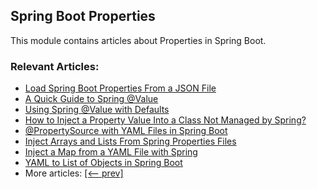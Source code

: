 ## Spring Boot Properties

This module contains articles about Properties in Spring Boot.

### Relevant Articles:
- [Load Spring Boot Properties From a JSON File](https://www.baeldung.com/spring-boot-json-properties)
- [A Quick Guide to Spring @Value](https://www.baeldung.com/spring-value-annotation)
- [Using Spring @Value with Defaults](https://www.baeldung.com/spring-value-defaults)
- [How to Inject a Property Value Into a Class Not Managed by Spring?](https://www.baeldung.com/inject-properties-value-non-spring-class)
- [@PropertySource with YAML Files in Spring Boot](https://www.baeldung.com/spring-yaml-propertysource)
- [Inject Arrays and Lists From Spring Properties Files](https://www.baeldung.com/spring-inject-arrays-lists)
- [Inject a Map from a YAML File with Spring](https://www.baeldung.com/spring-yaml-inject-map)
- [YAML to List of Objects in Spring Boot](https://www.baeldung.com/spring-boot-yaml-list)
- More articles: [[<-- prev]](../spring-boot-properties)

